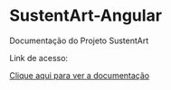# SustentArt-Angular

Documentação do Projeto SustentArt

Link de acesso: 

<a href=“http://127.0.0.1:8080/“>Clique aqui para ver a documentação</a>

